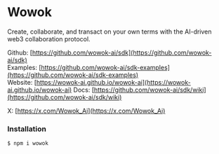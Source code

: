 
# Wowok

Create, collaborate, and transact on your own terms with the AI-driven web3 collaboration protocol.

Github: [https://github.com/wowok-ai/sdk](https://github.com/wowok-ai/sdk)   
Examples: [https://github.com/wowok-ai/sdk-examples](https://github.com/wowok-ai/sdk-examples)    
Website: [https://wowok-ai.github.io/wowok-ai](https://wowok-ai.github.io/wowok-ai)
Docs: [https://github.com/wowok-ai/sdk/wiki](https://github.com/wowok-ai/sdk/wiki)   

X: [https://x.com/Wowok_Ai](https://x.com/Wowok_Ai)


### Installation

```
$ npm i wowok
```




  

